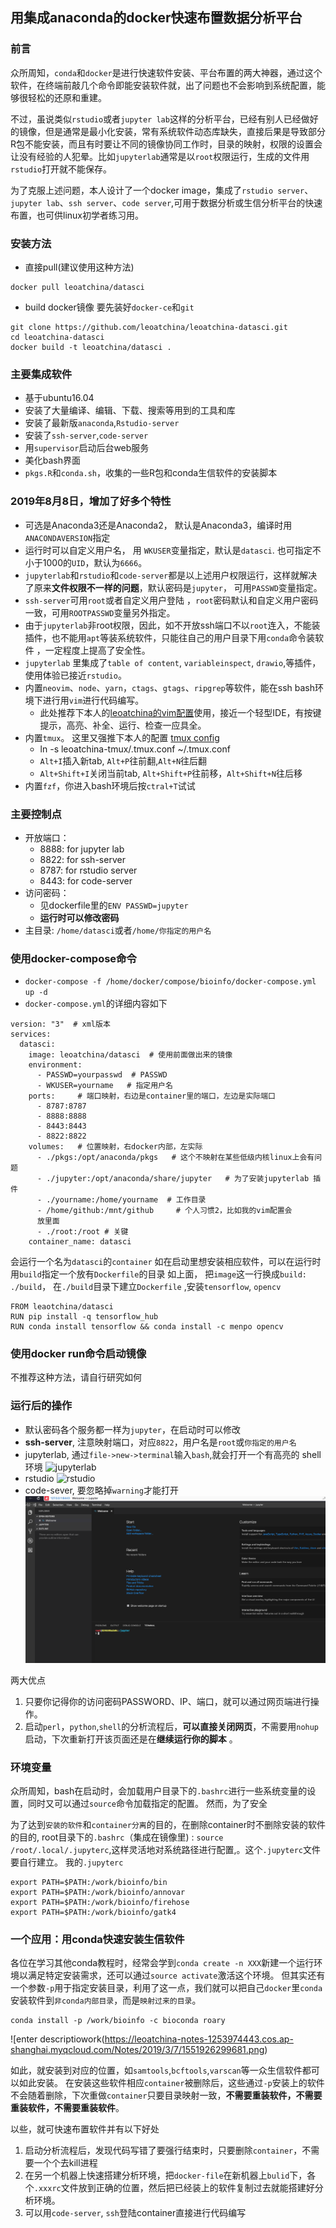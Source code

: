 ## 用集成anaconda的docker快速布置数据分析平台
### 前言
众所周知，`conda`和`docker`是进行快速软件安装、平台布置的两大神器，通过这个软件，在终端前敲几个命令即能安装软件就，出了问题也不会影响到系统配置，能够很轻松的还原和重建。

不过，虽说类似`rstudio`或者`jupyter lab`这样的分析平台，已经有别人已经做好的镜像，但是通常是最小化安装，常有系统软件动态库缺失，直接后果是导致部分R包不能安装，而且有时要让不同的镜像协同工作时，目录的映射，权限的设置会让没有经验的人犯晕。比如`jupyterlab`通常是以`root`权限运行，生成的文件用`rstudio`打开就不能保存。

为了克服上述问题，本人设计了一个docker image，集成了`rstudio server`、`jupyter lab`、`ssh server`、`code server`,可用于数据分析或生信分析平台的快速布置，也可供linux初学者练习用。


### 安装方法
- 直接pull(建议使用这种方法)
```
docker pull leoatchina/datasci
```

- build docker镜像
要先装好`docker-ce`和`git`
```
git clone https://github.com/leoatchina/leoatchina-datasci.git
cd leoatchina-datasci
docker build -t leoatchina/datasci .
```

### 主要集成软件
- 基于ubuntu16.04
- 安装了大量编译、编辑、下载、搜索等用到的工具和库
- 安装了最新版`anaconda`,`Rstudio-server`
- 安装了`ssh-server`,`code-server`
- 用`supervisor`启动后台web服务
- 美化bash界面
- `pkgs.R`和`conda.sh`，收集的一些R包和conda生信软件的安装脚本

### 2019年8月8日，增加了好多个特性
- 可选是Anaconda3还是Anaconda2， 默认是Anaconda3，编译时用`ANACONDAVERSION`指定
- 运行时可以自定义用户名， 用 `WKUSER`变量指定，默认是`datasci`. 也可指定不小于1000的`UID`，默认为`6666`。
- `jupyterlab`和`rstudio`和`code-server`都是以上述用户权限运行，这样就解决了原来**文件权限不一样的问题**，默认密码是`jupyter`， 可用`PASSWD`变量指定。
- `ssh-server`可用`root`或者自定义用户登陆 ，`root`密码默认和自定义用户密码一致，可用`ROOTPASSWD`变量另外指定。
- 由于`jupyterlab`非root权限，因此，如不开放ssh端口不以`root`连入，不能装插件，也不能用`apt`等装系统软件，只能往自己的用户目录下用`conda`命令装软件 ，一定程度上提高了安全性。
- `jupyterlab` 里集成了`table of content`, `variableinspect`, `drawio`,等插件， 使用体验已接近`rstudio`。
- 内置`neovim`、`node`、`yarn`，`ctags`、`gtags`、`ripgrep`等软件，能在ssh bash环境下进行用`vim`进行代码编写。
  - 此处推荐下本人的[leoatchina的vim配置](https://github.com/leoatchina/leoatchina-vim.git)使用，接近一个轻型IDE，有按键提示，高亮、补全、运行、检查一应具全。
- 内置`tmux`。 这里又强推下本人的配置 [tmux config](https://github.com/leoatchina/leoatchina-tmux.git)
  - ln -s leoatchina-tmux/.tmux.conf ~/.tmux.conf
  - `Alt+I`插入新tab, `Alt+P`往前翻,`Alt+N`往后翻
  - `Alt+Shift+I`关闭当前tab, `Alt+Shift+P`往前移，`Alt+Shift+N`往后移
- 内置`fzf`，你进入bash环境后按`ctral+T`试试

### 主要控制点
- 开放端口：
  - 8888: for jupyter lab
  - 8822: for ssh-server
  - 8787: for rstudio server
  - 8443: for code-server
- 访问密码：
  - 见dockerfile里的`ENV PASSWD=jupyter`
  - **运行时可以修改密码**
- 主目录: `/home/datasci`或者`/home/你指定的用户名`

### 使用docker-compose命令
- `docker-compose -f /home/docker/compose/bioinfo/docker-compose.yml up -d`
- `docker-compose.yml`的详细内容如下
```
version: "3"  # xml版本
services:
  datasci:
    image: leoatchina/datasci  # 使用前面做出来的镜像
    environment:
      - PASSWD=yourpasswd  # PASSWD
      - WKUSER=yourname   # 指定用户名
    ports:     # 端口映射，右边是container里的端口，左边是实际端口
      - 8787:8787
      - 8888:8888
      - 8443:8443
      - 8822:8822
    volumes:   # 位置映射，右docker内部，左实际
      - ./pkgs:/opt/anaconda/pkgs   # 这个不映射在某些低级内核linux上会有问题
      - ./jupyter:/opt/anaconda/share/jupyter   # 为了安装jupyterlab 插件
      - ./yourname:/home/yourname  # 工作目录
      - /home/github:/mnt/github     # 个人习惯2，比如我的vim配置会
      放里面
      - ./root:/root # 关键
    container_name: datasci
```
会运行一个名为`datasci`的`container`
如在启动里想安装相应软件，可以在运行时用`build`指定一个放有`Dockerfile`的目录
如上面， 把`image`这一行换成`build: ./build`， 在`./build`目录下建立`Dockerfile` ,安装`tensorflow`, `opencv`
```
FROM leaotchina/datasci
RUN pip install -q tensorflow_hub
RUN conda install tensorflow && conda install -c menpo opencv
```

### 使用docker run命令启动镜像
不推荐这种方法，请自行研究如何

### 运行后的操作
- 默认密码各个服务都一样为`jupyter`，在启动时可以修改
- **ssh-server**, 注意映射端口，对应`8822`，用户名是`root`或`你指定的用户名`
- jupyterlab, 通过`file->new->terminal`输入`bash`,就会打开一个有高亮的 shell环境
![jupyterlab](https://leoatchina-notes-1253974443.cos.ap-shanghai.myqcloud.com/Notes/2019/3/7/1551925588870.png)
- rstudio
![rstudio](https://leoatchina-notes-1253974443.cos.ap-shanghai.myqcloud.com/Notes/2019/3/7/1551925709976.png)
- code-sever, 要忽略掉`warning`才能打开
![code-server](https://www.github.com/leoatchina/leoatchina-notes/raw/master/Notes/2019/5/4/1556964572166.png)

两大优点
1. 只要你记得你的访问密码PASSWORD、IP、端口，就可以通过网页端进行操作。
2. 启动`perl`，`python`,`shell`的分析流程后，**可以直接关闭网页**，不需要用`nohup`启动，下次重新打开该页面还是在**继续运行你的脚本** 。

### 环境变量
众所周知，bash在启动时，会加载用户目录下的`.bashrc`进行一些系统变量的设置，同时又可以通过`source`命令加载指定的配置。
然而，为了安全

为了达到`安装的软件`和`container分离`的目的，在删除container时不删除安装的软件的目的, root目录下的`.bashrc`（集成在镜像里) : `source /root/.local/.jupyterc`,这样灵活地对系统路径进行配置,。这个`.jupyterc`文件要自行建立。
我的`.jupyterc`
```
export PATH=$PATH:/work/bioinfo/bin
export PATH=$PATH:/work/bioinfo/annovar
export PATH=$PATH:/work/bioinfo/firehose
export PATH=$PATH:/work/bioinfo/gatk4
```

### 一个应用：用conda快速安装生信软件
各位在学习其他conda教程时，经常会学到`conda create -n XXX`新建一个运行环境以满足特定安装需求，还可以通过`source activate`激活这个环境。
但其实还有一个参数`-p`用于指定安装目录，利用了这一点，我们就可以把自己`docker`里`conda`安装软件到`非conda内部目录`，而是`映射过来的目录`。
```
conda install -p /work/bioinfo -c bioconda roary
```
![enter descriptiowork(https://leoatchina-notes-1253974443.cos.ap-shanghai.myqcloud.com/Notes/2019/3/7/1551926299681.png)

如此，就安装到对应的位置，如`samtools`,`bcftools`,`varscan`等一众生信软件都可以如此安装。
在安装这些软件相应`container`被删除后，这些通过`-p`安装上的软件不会随着删除，下次重做`container`只要目录映射一致，**不需要重装软件，不需要重装软件，不需要重装软件**。

以些，就可快速布置软件并有以下好处
1. 启动分析流程后，发现代码写错了要强行结束时，只要删除`container`，不需要一个个去kill进程
2. 在另一个机器上快速搭建分析环境，把`docker-file`在新机器上`bulid`下，各个`.xxxrc`文件放到正确的位置，然后把已经装上的软件复制过去就能搭建好分析环境。
3. 可以用`code-server`, `ssh`登陆container直接进行代码编写
